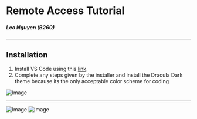 # Remote Access Tutorial
##### Leo Nguyen (B260)
---
## Installation

1. Install VS Code using this [link]([https://code.visualstudio.com/download]).
2. Complete any steps given by the installer and install the Dracula Dark theme because its the only acceptable color scheme for coding

![Image](https://i.imgur.com/2GrZI4L.png)

---

![Image](https://i.imgur.com/6PrLfZu.png)
![Image](https://i.imgur.com/7QYj8rO.png)
